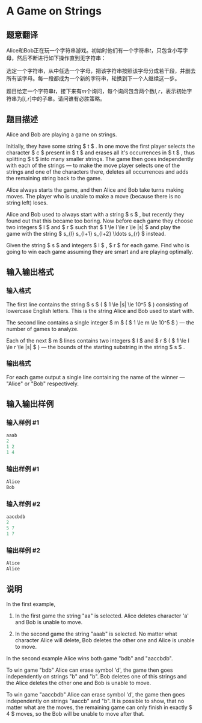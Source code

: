 # A Game on Strings

## 题意翻译

Alice和Bob正在玩一个字符串游戏。初始时他们有一个字符串$t$，只包含小写字母，然后不断进行如下操作直到无字符串：

选定一个字符串，从中任选一个字母，把该字符串按照该字母分成若干段，并删去所有该字母。每一段都成为一个新的字符串，轮换到下一个人继续这一步。

题目给定一个字符串$t$，接下来有$m$个询问，每个询问包含两个数$l,r$，表示初始字符串为$[l,r]$中的子串。请问谁有必胜策略。

## 题目描述

Alice and Bob are playing a game on strings.

Initially, they have some string $ t $ . In one move the first player selects the character $ c $ present in $ t $ and erases all it's occurrences in $ t $ , thus splitting $ t $ into many smaller strings. The game then goes independently with each of the strings — to make the move player selects one of the strings and one of the characters there, deletes all occurrences and adds the remaining string back to the game.

Alice always starts the game, and then Alice and Bob take turns making moves. The player who is unable to make a move (because there is no string left) loses.

Alice and Bob used to always start with a string $ s $ , but recently they found out that this became too boring. Now before each game they choose two integers $ l $ and $ r $ such that $ 1 \le l \le r \le |s| $ and play the game with the string $ s_{l} s_{l+1} s_{l+2} \ldots s_{r} $ instead.

Given the string $ s $ and integers $ l $ , $ r $ for each game. Find who is going to win each game assuming they are smart and are playing optimally.

## 输入输出格式

### 输入格式

The first line contains the string $ s $ ( $ 1 \le |s| \le 10^5 $ ) consisting of lowercase English letters. This is the string Alice and Bob used to start with.

The second line contains a single integer $ m $ ( $ 1 \le m \le 10^5 $ ) — the number of games to analyze.

Each of the next $ m $ lines contains two integers $ l $ and $ r $ ( $ 1 \le l \le r \le |s| $ ) — the bounds of the starting substring in the string $ s $ .

### 输出格式

For each game output a single line containing the name of the winner — "Alice" or "Bob" respectively.

## 输入输出样例

### 输入样例 #1

```cpp
aaab
2
1 2
1 4

```
### 输出样例 #1

```cpp
Alice
Bob

```
### 输入样例 #2

```cpp
aaccbdb
2
5 7
1 7

```
### 输出样例 #2

```cpp
Alice
Alice

```
## 说明

In the first example,

1. In the first game the string "aa" is selected. Alice deletes character 'a' and Bob is unable to move.

2. In the second game the string "aaab" is selected. No matter what character Alice will delete, Bob deletes the other one and Alice is unable to move.

In the second example Alice wins both game "bdb" and "aaccbdb".

To win game "bdb" Alice can erase symbol 'd', the game then goes independently on strings "b" and "b". Bob deletes one of this strings and the Alice deletes the other one and Bob is unable to move.

To win game "aaccbdb" Alice can erase symbol 'd', the game then goes independently on strings "aaccb" and "b". It is possible to show, that no matter what are the moves, the remaining game can only finish in exactly $ 4 $ moves, so the Bob will be unable to move after that.


